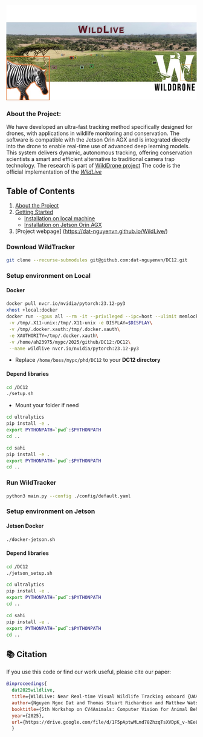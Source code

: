![Alt text](images/title.png)
### About the Project:
We have developed an ultra-fast tracking method specifically designed for drones, with applications in wildlife monitoring and conservation. The software is compatible with the Jetson Orin AGX and is integrated directly into the drone to enable real-time use of advanced deep learning models. This system delivers dynamic, autonomous tracking, offering conservation scientists a smart and efficient alternative to traditional camera trap technology. The research is part of [WildDrone project](https://wilddrone.eu/)
The code is the official implementation of the [*WildLive*](https://arxiv.org/abs/2504.10165)

## Table of Contents
1. [About the Project](#about-the-project)
2. [Getting Started](#getting-started)
   - [Installation on local machine](#Setup-environment-on-Local)
   - [Installation on Jetson Orin AGX](#Setup-environment-on-Jetson)
3. [Project webpage]  (https://dat-nguyenvn.github.io/WildLive/)



### Download WildTracker
```bash
git clone --recurse-submodules git@github.com:dat-nguyenvn/DC12.git
```

### Setup environment on Local
#### Docker
```bash
docker pull nvcr.io/nvidia/pytorch:23.12-py3
xhost +local:docker
docker run --gpus all --rm -it --privileged --ipc=host --ulimit memlock=-1 \
 -v /tmp/.X11-unix:/tmp/.X11-unix -e DISPLAY=$DISPLAY\
 -v /tmp/.docker.xauth:/tmp/.docker.xauth\
 -e XAUTHORITY=/tmp/.docker.xauth\
 -v /home/ah23975/mypc/2025/github/DC12:/DC12\
 --name wildlive nvcr.io/nvidia/pytorch:23.12-py3

```
* Replace `/home/boss/mypc/phd/DC12` to your **DC12 directory**


#### Depend libraries
```bash
cd /DC12
./setup.sh
```
* Mount your folder if need

```bash
cd ultralytics
pip install -e .
export PYTHONPATH=`pwd`:$PYTHONPATH
cd ..
```

```bash
cd sahi
pip install -e .
export PYTHONPATH=`pwd`:$PYTHONPATH
cd ..
```

### Run WildTracker
```bash 
python3 main.py --config ./config/default.yaml
```

### Setup environment on Jetson
#### Jetson Docker 
```bash
./docker-jetson.sh

```
#### Depend libraries
```bash
cd /DC12
./jetson_setup.sh
```


```bash
cd ultralytics
pip install -e .
export PYTHONPATH=`pwd`:$PYTHONPATH
cd ..
```

```bash
cd sahi
pip install -e .
export PYTHONPATH=`pwd`:$PYTHONPATH
cd ..
```

## 📚 Citation

If you use this code or find our work useful, please cite our paper:

```bibtex
@inproceedings{
  dat2025wildlive,
  title={WildLive: Near Real-time Visual Wildlife Tracking onboard {UAV}s},
  author={Nguyen Ngoc Dat and Thomas Stuart Richardson and Matthew Watson and Kilian Meier and Jenna Marie Kline and Sid Reid and Guy Maalouf and Duncan Hine and Majid Mirmehdi and Tilo Burghardt},
  booktitle={5th Workshop on CV4Animals: Computer Vision for Animal Behavior Tracking and Modeling, In conjunction with Computer Vision and Pattern Recognition 2025},
  year={2025},
  url={https://drive.google.com/file/d/1F5pAptwMLmd78ZhzqTsXVDpK_v-hEeLC/view}
  }